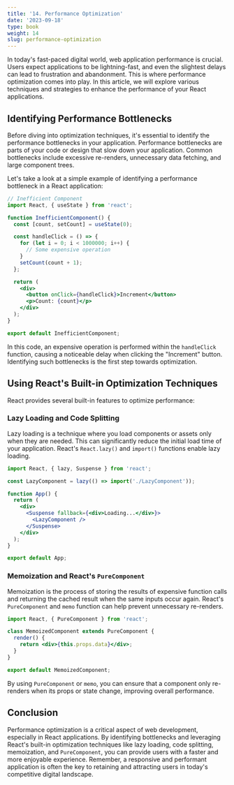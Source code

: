 ```yaml
---
title: '14. Performance Optimization'
date: '2023-09-18'
type: book
weight: 14
slug: performance-optimization
---
```


In today's fast-paced digital world, web application performance is crucial. Users expect applications to be lightning-fast, and even the slightest delays can lead to frustration and abandonment. This is where performance optimization comes into play. In this article, we will explore various techniques and strategies to enhance the performance of your React applications.

## Identifying Performance Bottlenecks

Before diving into optimization techniques, it's essential to identify the performance bottlenecks in your application. Performance bottlenecks are parts of your code or design that slow down your application. Common bottlenecks include excessive re-renders, unnecessary data fetching, and large component trees.

Let's take a look at a simple example of identifying a performance bottleneck in a React application:

```jsx
// Inefficient Component
import React, { useState } from 'react';

function InefficientComponent() {
  const [count, setCount] = useState(0);

  const handleClick = () => {
    for (let i = 0; i < 1000000; i++) {
      // Some expensive operation
    }
    setCount(count + 1);
  };

  return (
    <div>
      <button onClick={handleClick}>Increment</button>
      <p>Count: {count}</p>
    </div>
  );
}

export default InefficientComponent;
```

In this code, an expensive operation is performed within the `handleClick` function, causing a noticeable delay when clicking the "Increment" button. Identifying such bottlenecks is the first step towards optimization.

## Using React's Built-in Optimization Techniques

React provides several built-in features to optimize performance:

### Lazy Loading and Code Splitting

Lazy loading is a technique where you load components or assets only when they are needed. This can significantly reduce the initial load time of your application. React's `React.lazy()` and `import()` functions enable lazy loading.

```jsx
import React, { lazy, Suspense } from 'react';

const LazyComponent = lazy(() => import('./LazyComponent'));

function App() {
  return (
    <div>
      <Suspense fallback={<div>Loading...</div>}>
        <LazyComponent />
      </Suspense>
    </div>
  );
}

export default App;
```

### Memoization and React's `PureComponent`

Memoization is the process of storing the results of expensive function calls and returning the cached result when the same inputs occur again. React's `PureComponent` and `memo` function can help prevent unnecessary re-renders.

```jsx
import React, { PureComponent } from 'react';

class MemoizedComponent extends PureComponent {
  render() {
    return <div>{this.props.data}</div>;
  }
}

export default MemoizedComponent;
```

By using `PureComponent` or `memo`, you can ensure that a component only re-renders when its props or state change, improving overall performance.

## Conclusion

Performance optimization is a critical aspect of web development, especially in React applications. By identifying bottlenecks and leveraging React's built-in optimization techniques like lazy loading, code splitting, memoization, and `PureComponent`, you can provide users with a faster and more enjoyable experience. Remember, a responsive and performant application is often the key to retaining and attracting users in today's competitive digital landscape.
